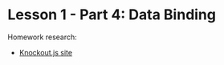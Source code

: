 # Lesson 1 - Part 4: Data Binding

Homework research:

   * [Knockout.js site](http://knockoutjs.com/)